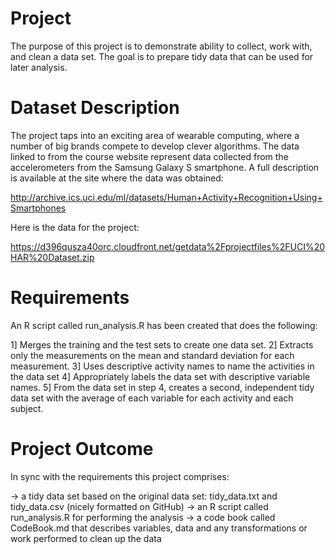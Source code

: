 
# Project

The purpose of this project is to demonstrate ability to collect, work with, and clean a data set. The goal is to prepare tidy data that can be used for later analysis.

# Dataset Description

The project taps into an exciting area of wearable computing, where a number of big brands compete to develop clever algorithms. The data linked to from the course website represent data collected from the accelerometers from the Samsung Galaxy S smartphone. A full description is available at the site where the data was obtained:

http://archive.ics.uci.edu/ml/datasets/Human+Activity+Recognition+Using+Smartphones

Here is the data for the project:

https://d396qusza40orc.cloudfront.net/getdata%2Fprojectfiles%2FUCI%20HAR%20Dataset.zip

# Requirements

An R script called run_analysis.R has been created that does the following:

1] Merges the training and the test sets to create one data set.
2] Extracts only the measurements on the mean and standard deviation for each measurement.
3] Uses descriptive activity names to name the activities in the data set
4] Appropriately labels the data set with descriptive variable names.
5] From the data set in step 4, creates a second, independent tidy data set with the average of each variable for each activity and each subject.

# Project Outcome

In sync with the requirements this project comprises:

-> a tidy data set based on the original data set: tidy_data.txt and tidy_data.csv (nicely formatted on GitHub)
-> an R script called run_analysis.R for performing the analysis
-> a code book called CodeBook.md that describes variables, data and any transformations or work performed to clean up the data
